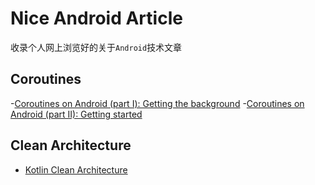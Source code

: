 # Nice Android Article

收录个人网上浏览好的关于`Android`技术文章

## Coroutines

-[Coroutines on Android (part I): Getting the background](https://medium.com/androiddevelopers/coroutines-on-android-part-i-getting-the-background-3e0e54d20bb)
-[Coroutines on Android (part II): Getting started](https://medium.com/androiddevelopers/coroutines-on-android-part-ii-getting-started-3bff117176dd)

## Clean Architecture

- [Kotlin Clean Architecture](https://proandroiddev.com/kotlin-clean-architecture-1ad42fcd97fa)